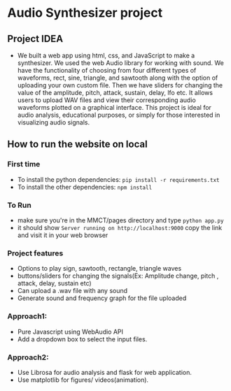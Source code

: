 
# Audio Synthesizer project
## Project IDEA
- We built a web app using html, css, and JavaScript to make a synthesizer. We used the web Audio library for working with sound. We have the functionality of choosing from four different types of waveforms, rect, sine, triangle, and sawtooth along with the option of uploading your own custom file. Then we have sliders for changing the value of the amplitude, pitch, attack, sustain, delay, lfo etc. It allows users to upload WAV files and view their corresponding audio waveforms plotted on a graphical interface. This project is ideal for audio analysis, educational purposes, or simply for those interested in visualizing audio signals.

## How to run the website on local
### First time
- To install the python dependencies: 
``pip install -r requirements.txt``
- To install the other dependencies:
``npm install``
### To Run
- make sure you're in the MMCT/pages directory and type ``python app.py``
- it should show ``Server running on http://localhost:9000`` copy the link and visit it in your web browser

### Project features
- Options to play sign, sawtooth, rectangle, triangle waves
- buttons/sliders for changing the signals(Ex: Amplitude change, pitch , attack, delay, sustain etc)
- Can upload a .wav file with any sound
- Generate sound and frequency graph for the file uploaded
### Approach1:
- Pure Javascript using WebAudio API
- Add a dropdown box to select the input files.
### Approach2:
- Use Librosa for audio analysis and flask for web application.
- Use matplotlib for figures/ videos(animation).
